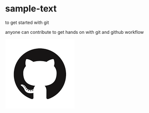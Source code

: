 # sample-text
to get started with git

anyone can contribute to get hands on with git and github workflow

![](download%20(1).png)
